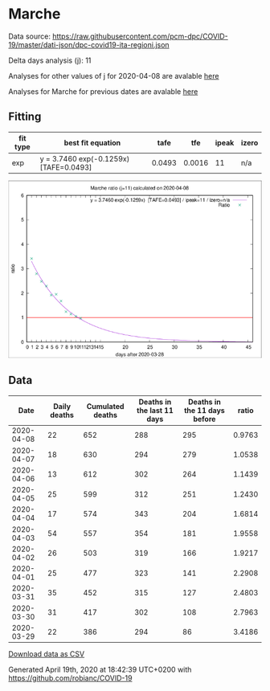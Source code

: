 # Marche

Data source: https://raw.githubusercontent.com/pcm-dpc/COVID-19/master/dati-json/dpc-covid19-ita-regioni.json

Delta days analysis (j): 11

Analyses for other values of j for 2020-04-08 are avalable [here](../2020-04-08/README.md)

Analyses for Marche for previous dates are avalable [here](../README.md)

## Fitting 
|fit type|best fit equation|tafe|tfe|ipeak|izero|
|-------|-----|--------|------|---|---|
|exp|y = 3.7460 exp(-0.1259x)  [TAFE=0.0493]|0.0493|0.0016|11|n/a|

![Plot](COVID-19_marche_j11_2020-04-08.png)

## Data
|Date|Daily deaths|Cumulated deaths|Deaths in the last 11 days|Deaths in the 11 days before|ratio|
|----|----------|-----------|-------|--------------------|-----|
|2020-04-08|22|652|288|295|0.9763|
|2020-04-07|18|630|294|279|1.0538|
|2020-04-06|13|612|302|264|1.1439|
|2020-04-05|25|599|312|251|1.2430|
|2020-04-04|17|574|343|204|1.6814|
|2020-04-03|54|557|354|181|1.9558|
|2020-04-02|26|503|319|166|1.9217|
|2020-04-01|25|477|323|141|2.2908|
|2020-03-31|35|452|315|127|2.4803|
|2020-03-30|31|417|302|108|2.7963|
|2020-03-29|22|386|294|86|3.4186|

[Download data as CSV](COVID-19_marche_j11_2020-04-08.csv)

Generated April 19th, 2020 at 18:42:39 UTC+0200 with https://github.com/robianc/COVID-19
